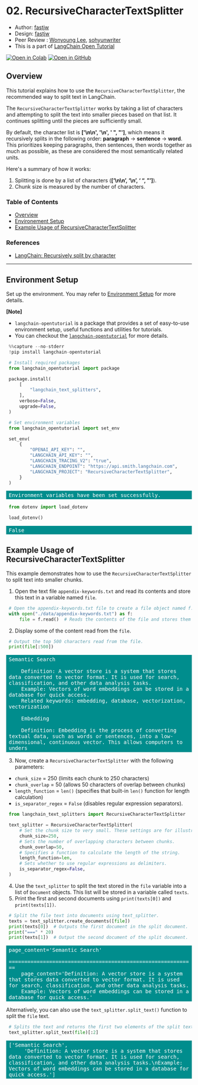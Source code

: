 <style>
.custom {
    background-color: #008d8d;
    color: white;
    padding: 0.25em 0.5em 0.25em 0.5em;
    white-space: pre-wrap;       /* css-3 */
    white-space: -moz-pre-wrap;  /* Mozilla, since 1999 */
    white-space: -pre-wrap;      /* Opera 4-6 */
    white-space: -o-pre-wrap;    /* Opera 7 */
    word-wrap: break-word;
}

pre {
    background-color: #027c7c;
    padding-left: 0.5em;
}

</style>

# 02. RecursiveCharacterTextSplitter

- Author: [fastjw](https://github.com/fastjw)
- Design: [fastjw](https://github.com/fastjw)
- Peer Review : [Wonyoung Lee](https://github.com/BaBetterB), [sohyunwriter](https://github.com/sohyunwriter)
- This is a part of [LangChain Open Tutorial](https://github.com/LangChain-OpenTutorial/LangChain-OpenTutorial)

[![Open in Colab](https://colab.research.google.com/assets/colab-badge.svg)](https://colab.research.google.com/github/LangChain-OpenTutorial/LangChain-OpenTutorial/blob/main/07-TextSplitter/02-RecursiveCharacterTextSplitter.ipynb) [![Open in GitHub](https://img.shields.io/badge/Open%20in%20GitHub-181717?style=flat-square&logo=github&logoColor=white)](https://github.com/LangChain-OpenTutorial/LangChain-OpenTutorial/blob/main/07-TextSplitter/02-RecursiveCharacterTextSplitter.ipynb)

## Overview

This tutorial explains how to use the `RecursiveCharacterTextSplitter`, the recommended way to split text in LangChain.

The `RecursiveCharacterTextSplitter` works by taking a list of characters and attempting to split the text into smaller pieces based on that list. It continues splitting until the pieces are sufficiently small.

By default, the character list is **['\\n\\n', '\\n', ' \", \"']**, which means it recursively splits in the following order: **paragraph** -> **sentence** -> **word**. This prioritizes keeping paragraphs, then sentences, then words together as much as possible, as these are considered the most semantically related units.

Here's a summary of how it works:
1. Splitting is done by a list of characters (**[‘\\n\\n’, ‘\\n’, ‘ “, ”’]**).
2. Chunk size is measured by the number of characters.

### Table of Contents

- [Overview](#overview)
- [Environement Setup](#environment-setup)
- [Example Usage of RecursiveCharacterTextSplitter](#example-usage-of-recursivecharactertextsplitter)

### References

- [LangChain: Recursively split by character](https://python.langchain.com/v0.1/docs/modules/data_connection/document_transformers/recursive_text_splitter/)
----

## Environment Setup

Set up the environment. You may refer to [Environment Setup](https://wikidocs.net/257836) for more details.

**[Note]**
- `langchain-opentutorial` is a package that provides a set of easy-to-use environment setup, useful functions and utilities for tutorials. 
- You can checkout the [`langchain-opentutorial`](https://github.com/LangChain-OpenTutorial/langchain-opentutorial-pypi) for more details.

```python
%%capture --no-stderr
!pip install langchain-opentutorial
```

```python
# Install required packages
from langchain_opentutorial import package

package.install(
    [
        "langchain_text_splitters",
    ],
    verbose=False,
    upgrade=False,
)
```

```python
# Set environment variables
from langchain_opentutorial import set_env

set_env(
    {
        "OPENAI_API_KEY": "",
        "LANGCHAIN_API_KEY": "",
        "LANGCHAIN_TRACING_V2": "true",
        "LANGCHAIN_ENDPOINT": "https://api.smith.langchain.com",
        "LANGCHAIN_PROJECT": "RecursiveCharacterTextSplitter", 
    }
)
```

<pre class="custom">Environment variables have been set successfully.
</pre>

```python
from dotenv import load_dotenv

load_dotenv()
```




<pre class="custom">False</pre>



## Example Usage of RecursiveCharacterTextSplitter

This example demonstrates how to use the `RecursiveCharacterTextSplitter` to split text into smaller chunks.
1. Open the text file `appendix-keywords.txt` and read its contents and store this text in a variable named `file`.

```python
# Open the appendix-keywords.txt file to create a file object named f.
with open("./data/appendix-keywords.txt") as f:
    file = f.read()  # Reads the contents of the file and stores them in the file variable.
```

2. Display some of the content read from the `file`.

```python
# Output the top 500 characters read from the file.
print(file[:500])
```

<pre class="custom">Semantic Search
    
    Definition: A vector store is a system that stores data converted to vector format. It is used for search, classification, and other data analysis tasks.
    Example: Vectors of word embeddings can be stored in a database for quick access.
    Related keywords: embedding, database, vectorization, vectorization
    
    Embedding
    
    Definition: Embedding is the process of converting textual data, such as words or sentences, into a low-dimensional, continuous vector. This allows computers to unders
</pre>

3. Now, create a `RecursiveCharacterTextSplitter` with the following parameters:

- `chunk_size` = 250 (limits each chunk to 250 characters)
- `chunk_overlap` = 50 (allows 50 characters of overlap between chunks)
- `length_function` = `len()` (specifies that built-in `len()` function for length calculation)
- `is_separator_regex` = `False` (disables regular expression separators).

```python
from langchain_text_splitters import RecursiveCharacterTextSplitter

text_splitter = RecursiveCharacterTextSplitter(
    # Set the chunk size to very small. These settings are for illustrative purposes only.
    chunk_size=250,
    # Sets the number of overlapping characters between chunks.
    chunk_overlap=50,
    # Specifies a function to calculate the length of the string.
    length_function=len,
    # Sets whether to use regular expressions as delimiters.
    is_separator_regex=False,
)
```

4. Use the `text_splitter` to split the text stored in the `file` variable into a list of `Document` objects. This list will be stored in a variable called `texts`.
5. Print the first and second documents using `print(texts[0])` and `print(texts[1])`.

```python
# Split the file text into documents using text_splitter.
texts = text_splitter.create_documents([file])
print(texts[0])  # Outputs the first document in the split document.
print("===" * 20)
print(texts[1])  # Output the second document of the split document.
```

<pre class="custom">page_content='Semantic Search'
    ============================================================
    page_content='Definition: A vector store is a system that stores data converted to vector format. It is used for search, classification, and other data analysis tasks.
    Example: Vectors of word embeddings can be stored in a database for quick access.'
</pre>

Alternatively, you can also use the `text_splitter.split_text()` function to split the `file` text.

```python
# Splits the text and returns the first two elements of the split text.
text_splitter.split_text(file)[:2]
```




<pre class="custom">['Semantic Search',
     'Definition: A vector store is a system that stores data converted to vector format. It is used for search, classification, and other data analysis tasks.\nExample: Vectors of word embeddings can be stored in a database for quick access.']</pre>


